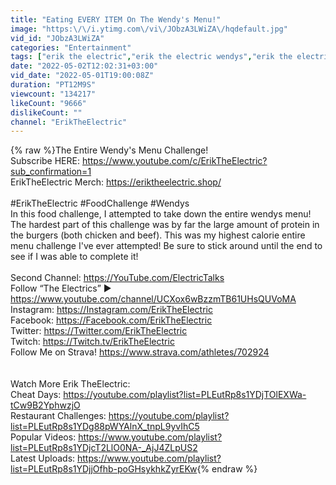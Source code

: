 ```yaml
---
title: "Eating EVERY ITEM On The Wendy's Menu!"
image: "https:\/\/i.ytimg.com\/vi\/JObzA3LWiZA\/hqdefault.jpg"
vid_id: "JObzA3LWiZA"
categories: "Entertainment"
tags: ["erik the electric","erik the electric wendys","erik the electric entire menu challenge"]
date: "2022-05-02T12:02:31+03:00"
vid_date: "2022-05-01T19:00:08Z"
duration: "PT12M9S"
viewcount: "134217"
likeCount: "9666"
dislikeCount: ""
channel: "ErikTheElectric"
---
```

{% raw %}The Entire Wendy's Menu Challenge! <br />Subscribe HERE: <a rel="nofollow" target="blank" href="https://www.youtube.com/c/ErikTheElectric?sub_confirmation=1">https://www.youtube.com/c/ErikTheElectric?sub_confirmation=1</a> <br />ErikTheElectric Merch: <a rel="nofollow" target="blank" href="https://eriktheelectric.shop/">https://eriktheelectric.shop/</a><br /><br />#ErikTheElectric #FoodChallenge #Wendys <br />In this food challenge, I attempted to take down the entire wendys menu! The hardest part of this challenge was by far the large amount of protein in the burgers (both chicken and beef). This was my highest calorie entire menu challenge I've ever attempted! Be sure to stick around until the end to see if I was able to complete it! <br /><br />Second Channel: <a rel="nofollow" target="blank" href="https://YouTube.com/ElectricTalks">https://YouTube.com/ElectricTalks</a> <br />Follow “The Electrics” ► <a rel="nofollow" target="blank" href="https://www.youtube.com/channel/UCXox6wBzzmTB61UHsQUVoMA">https://www.youtube.com/channel/UCXox6wBzzmTB61UHsQUVoMA</a><br />Instagram: <a rel="nofollow" target="blank" href="https://Instagram.com/ErikTheElectric">https://Instagram.com/ErikTheElectric</a> <br />Facebook: <a rel="nofollow" target="blank" href="https://Facebook.com/ErikTheElectric">https://Facebook.com/ErikTheElectric</a> <br />Twitter: <a rel="nofollow" target="blank" href="https://Twitter.com/ErikTheElectric">https://Twitter.com/ErikTheElectric</a> <br />Twitch: <a rel="nofollow" target="blank" href="https://Twitch.tv/ErikTheElectric">https://Twitch.tv/ErikTheElectric</a> <br />Follow Me on Strava! <a rel="nofollow" target="blank" href="https://www.strava.com/athletes/702924">https://www.strava.com/athletes/702924</a><br /><br /><br />Watch More Erik TheElectric:<br />Cheat Days: <a rel="nofollow" target="blank" href="https://youtube.com/playlist?list=PLEutRp8s1YDjTOlEXWa-tCw9B2YphwzjO">https://youtube.com/playlist?list=PLEutRp8s1YDjTOlEXWa-tCw9B2YphwzjO</a><br />Restaurant Challenges: <a rel="nofollow" target="blank" href="https://youtube.com/playlist?list=PLEutRp8s1YDg88pWYAlnX_tnpL9yvIhC5">https://youtube.com/playlist?list=PLEutRp8s1YDg88pWYAlnX_tnpL9yvIhC5</a><br />Popular Videos: <a rel="nofollow" target="blank" href="https://www.youtube.com/playlist?list=PLEutRp8s1YDjcT2LlO0NA-_AjJ4ZLpUS2">https://www.youtube.com/playlist?list=PLEutRp8s1YDjcT2LlO0NA-_AjJ4ZLpUS2</a><br />Latest Uploads: <a rel="nofollow" target="blank" href="https://www.youtube.com/playlist?list=PLEutRp8s1YDjjOfhb-poGHsykhkZyrEKw">https://www.youtube.com/playlist?list=PLEutRp8s1YDjjOfhb-poGHsykhkZyrEKw</a>{% endraw %}
